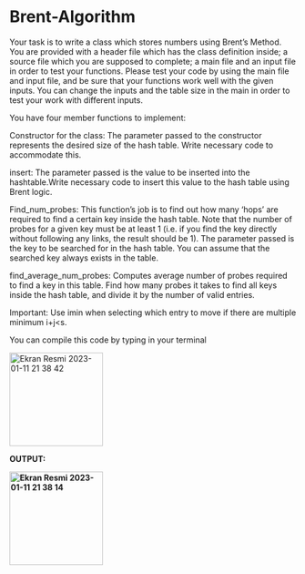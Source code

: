 # Brent-Algorithm
Your task is to write a class which stores numbers using Brent’s Method. You are provided with a header file which has the class definition inside; a source file which you are supposed to complete; a main file and an input file in order to test your functions. Please test your code by using the main file and input file, and be sure that your functions work well with the given inputs. You can change the inputs and the table size in the main in order to test your work with different inputs.

You have four member functions to implement:

Constructor for the class: The parameter passed to the constructor represents the desired size of the hash table. Write necessary code to accommodate this.

insert: The parameter passed is the value to be inserted into the hashtable.Write necessary code to insert this value to the hash table using Brent logic.

Find_num_probes: This function’s job is to find out how many ‘hops’ are required to find a certain key inside the hash table. Note that the number of probes for a given key must be at least 1 (i.e. if you find the key directly without following any links, the result should be 1). The parameter passed is the key to be searched for in the hash table. You can assume that the searched key always exists in the table.

find_average_num_probes: Computes average number of probes required to find a key in this table. Find how many probes it takes to find all keys inside the hash table, and divide it by the number of valid entries.

Important: Use imin when selecting which entry to move if there are multiple minimum i+j<s.

You can compile this code by typing in your terminal

<img width="164" alt="Ekran Resmi 2023-01-11 21 38 42" src="https://user-images.githubusercontent.com/79373487/211914791-4f6acaaa-e31e-4c76-8f8c-b4f215ebe992.png">

<b>OUTPUT: 

<img width="164" alt="Ekran Resmi 2023-01-11 21 38 14" src="https://user-images.githubusercontent.com/79373487/211915043-5c94cd3b-4334-4d3b-bea8-903ea73c1ab5.png">

